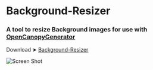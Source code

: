 # Background-Resizer

### A tool to resize Background images for use with [OpenCanopyGenerator](https://github.com/chris1111/OpenCanopy-Generator)


Download ➤ [Background-Resizer]()

![Screen Shot ](https://user-images.githubusercontent.com/6248794/126043110-6423bc0c-0cf5-44f2-a4f0-fd1762e04df9.png)


